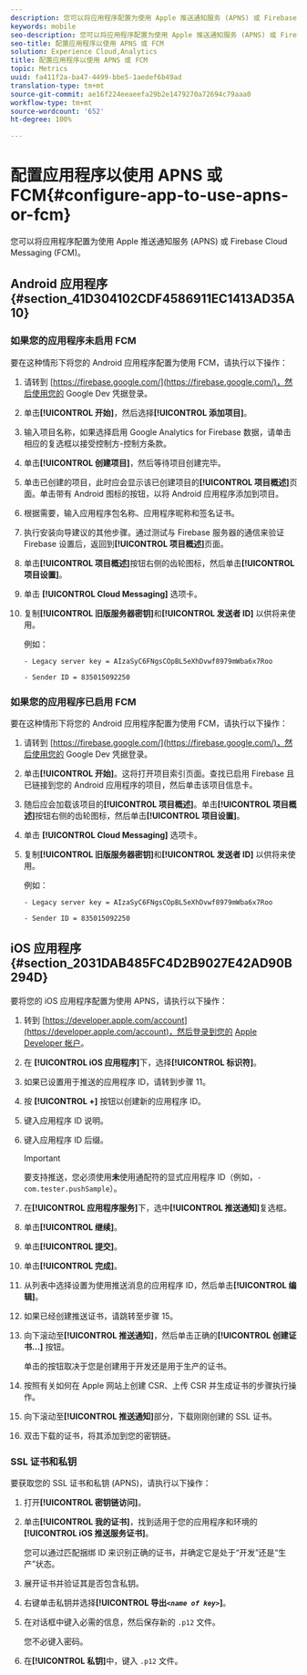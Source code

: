 ```yaml
---
description: 您可以将应用程序配置为使用 Apple 推送通知服务 (APNS) 或 Firebase Cloud Messaging (FCM)。
keywords: mobile
seo-description: 您可以将应用程序配置为使用 Apple 推送通知服务 (APNS) 或 Firebase Cloud Messaging (FCM)。
seo-title: 配置应用程序以使用 APNS 或 FCM
solution: Experience Cloud,Analytics
title: 配置应用程序以使用 APNS 或 FCM
topic: Metrics
uuid: fa411f2a-ba47-4499-bbe5-1aedef6b49ad
translation-type: tm+mt
source-git-commit: ae16f224eeaeefa29b2e1479270a72694c79aaa0
workflow-type: tm+mt
source-wordcount: '652'
ht-degree: 100%

---
```



# 配置应用程序以使用 APNS 或 FCM{#configure-app-to-use-apns-or-fcm}

您可以将应用程序配置为使用 Apple 推送通知服务 (APNS) 或 Firebase Cloud Messaging (FCM)。

## Android 应用程序 {#section_41D304102CDF4586911EC1413AD35A10}

### 如果您的应用程序未启用 FCM

要在这种情形下将您的 Android 应用程序配置为使用 FCM，请执行以下操作：

1. 请转到 [https://firebase.google.com/](https://firebase.google.com/)，然后使用您的 Google Dev 凭据登录。

1. 单击&#x200B;**[!UICONTROL 开始]**，然后选择&#x200B;**[!UICONTROL 添加项目]**。

1. 输入项目名称，如果选择启用 Google Analytics for Firebase 数据，请单击相应的复选框以接受控制方-控制方条款。

1. 单击&#x200B;**[!UICONTROL 创建项目]**，然后等待项目创建完毕。

1. 单击已创建的项目，此时应会显示该已创建项目的&#x200B;**[!UICONTROL 项目概述]**&#x200B;页面。单击带有 Android 图标的按钮，以将 Android 应用程序添加到项目。

1. 根据需要，输入应用程序包名称、应用程序昵称和签名证书。

1. 执行安装向导建议的其他步骤。通过测试与 Firebase 服务器的通信来验证 Firebase 设置后，返回到&#x200B;**[!UICONTROL 项目概述]**&#x200B;页面。

1. 单击&#x200B;**[!UICONTROL 项目概述]**&#x200B;按钮右侧的齿轮图标，然后单击&#x200B;**[!UICONTROL 项目设置]**。

1. 单击 **[!UICONTROL Cloud Messaging]** 选项卡。

1. 复制&#x200B;**[!UICONTROL 旧版服务器密钥]**&#x200B;和&#x200B;**[!UICONTROL 发送者 ID]** 以供将来使用。

   例如：

   ```
   - Legacy server key = AIzaSyC6FNgsCOpBL5eXhDvwf8979mWba6x7Roo
   ```

   ```
   - Sender ID = 835015092250
   ```

### 如果您的应用程序已启用 FCM

要在这种情形下将您的 Android 应用程序配置为使用 FCM，请执行以下操作：

1. 请转到 [https://firebase.google.com/](https://firebase.google.com/)，然后使用您的 Google Dev 凭据登录。

1. 单击&#x200B;**[!UICONTROL 开始]**。这将打开项目索引页面。查找已启用 Firebase 且已链接到您的 Android 应用程序的项目，然后单击该项目信息卡。

1. 随后应会加载该项目的&#x200B;**[!UICONTROL 项目概述]**。单击&#x200B;**[!UICONTROL 项目概述]**&#x200B;按钮右侧的齿轮图标，然后单击&#x200B;**[!UICONTROL 项目设置]**。

1. 单击 **[!UICONTROL Cloud Messaging]** 选项卡。

1. 复制&#x200B;**[!UICONTROL 旧版服务器密钥]**&#x200B;和&#x200B;**[!UICONTROL 发送者 ID]** 以供将来使用。

   例如：

   ```
   - Legacy server key = AIzaSyC6FNgsCOpBL5eXhDvwf8979mWba6x7Roo
   ```

   ```
   - Sender ID = 835015092250
   ```



## iOS 应用程序 {#section_2031DAB485FC4D2B9027E42AD90B294D}

要将您的 iOS 应用程序配置为使用 APNS，请执行以下操作：

1. 转到 [https://developer.apple.com/account](https://developer.apple.com/account)，然后登录到您的 [Apple Developer 帐户](https://developer.apple.com/account)。
1. 在 **[!UICONTROL iOS 应用程序]**&#x200B;下，选择&#x200B;**[!UICONTROL 标识符]**。
1. 如果已设置用于推送的应用程序 ID，请转到步骤 11。
1. 按 **[!UICONTROL +]** 按钮以创建新的应用程序 ID。
1. 键入应用程序 ID 说明。
1. 键入应用程序 ID 后缀。

   >[!IMPORTANT]
   >
   >要支持推送，您必须使用&#x200B;**未**&#x200B;使用通配符的显式应用程序 ID（例如，`- com.tester.pushSample`）。

1. 在&#x200B;**[!UICONTROL 应用程序服务]**&#x200B;下，选中&#x200B;**[!UICONTROL 推送通知]**&#x200B;复选框。
1. 单击&#x200B;**[!UICONTROL 继续]**。
1. 单击&#x200B;**[!UICONTROL 提交]**。
1. 单击&#x200B;**[!UICONTROL 完成]**。
1. 从列表中选择设置为使用推送消息的应用程序 ID，然后单击&#x200B;**[!UICONTROL 编辑]**。
1. 如果已经创建推送证书，请跳转至步骤 15。
1. 向下滚动至&#x200B;**[!UICONTROL 推送通知]**，然后单击正确的&#x200B;**[!UICONTROL 创建证书...]** 按钮。

   单击的按钮取决于您是创建用于开发还是用于生产的证书。
1. 按照有关如何在 Apple 网站上创建 CSR、上传 CSR 并生成证书的步骤执行操作。
1. 向下滚动至&#x200B;**[!UICONTROL 推送通知]**&#x200B;部分，下载刚刚创建的 SSL 证书。
1. 双击下载的证书，将其添加到您的密钥链。

### SSL 证书和私钥

要获取您的 SSL 证书和私钥 (APNS)，请执行以下操作：

1. 打开&#x200B;**[!UICONTROL 密钥链访问]**。
1. 单击&#x200B;**[!UICONTROL 我的证书]**，找到适用于您的应用程序和环境的 **[!UICONTROL iOS 推送服务证书]**。

   您可以通过匹配捆绑 ID 来识别正确的证书，并确定它是处于“开发”还是“生产”状态。

1. 展开证书并验证其是否包含私钥。
1. 右键单击私钥并选择&#x200B;**[!UICONTROL 导出&#x200B;*`<name of key>`*]**。
1. 在对话框中键入必需的信息，然后保存新的 `.p12` 文件。

   您不必键入密码。

1. 在&#x200B;**[!UICONTROL 私钥]**&#x200B;中，键入 `.p12` 文件。

